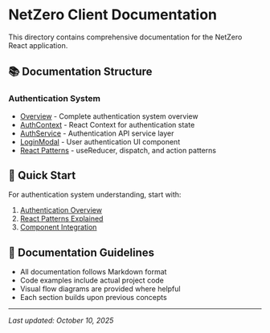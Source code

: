 # NetZero Client Documentation

This directory contains comprehensive documentation for the NetZero React application.

## 📚 Documentation Structure

### Authentication System
- [Overview](./auth/README.md) - Complete authentication system overview
- [AuthContext](./auth/auth-context.md) - React Context for authentication state
- [AuthService](./auth/auth-service.md) - Authentication API service layer
- [LoginModal](./auth/login-modal.md) - User authentication UI component
- [React Patterns](./auth/react-patterns.md) - useReducer, dispatch, and action patterns

## 🚀 Quick Start

For authentication system understanding, start with:
1. [Authentication Overview](./auth/README.md)
2. [React Patterns Explained](./auth/react-patterns.md)
3. [Component Integration](./auth/login-modal.md)

## 📖 Documentation Guidelines

- All documentation follows Markdown format
- Code examples include actual project code
- Visual flow diagrams are provided where helpful
- Each section builds upon previous concepts

---
*Last updated: October 10, 2025*